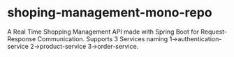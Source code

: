 # shoping-management-mono-repo
A Real Time Shopping Management API made with Spring Boot for Request-Response Communication. 
Supports 3 Services naming 
  1->authentication-service
  2->product-service 
  3->order-service.
